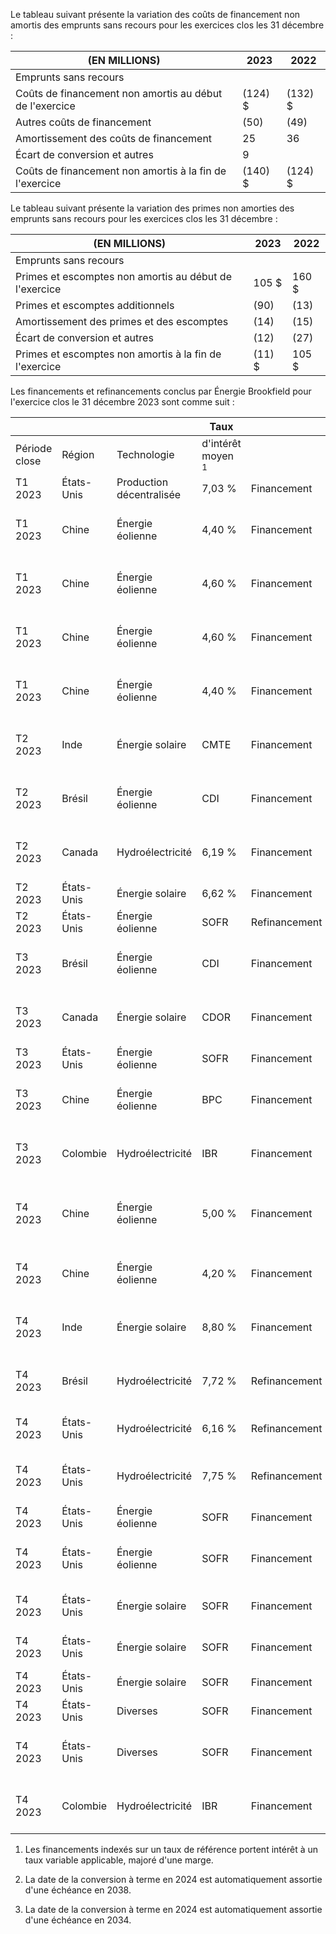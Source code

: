 Le tableau suivant présente la variation des coûts de financement non amortis des emprunts sans recours pour les exercices clos les 31 décembre :

| (EN MILLIONS)                                           | 2023       | 2022       |
|---------------------------------------------------------|------------|------------|
| Emprunts sans recours                                   |            |            |
| Coûts de financement non amortis au début de l'exercice | $(124)$ \$ | $(132)$ \$ |
| Autres coûts de financement                             | (50)       | (49)       |
| Amortissement des coûts de financement                  | 25         | 36         |
| Écart de conversion et autres                           | 9          |            |
| Coûts de financement non amortis à la fin de l'exercice | $(140)$ \$ | $(124)$ \$ |

Le tableau suivant présente la variation des primes non amorties des emprunts sans recours pour les exercices clos les 31 décembre :

| (EN MILLIONS)                                          | 2023      | 2022                     |
|--------------------------------------------------------|-----------|--------------------------|
| Emprunts sans recours                                  |           |                          |
| Primes et escomptes non amortis au début de l'exercice | 105 \$    | $160 \text{ } \text{\$}$ |
| Primes et escomptes additionnels                       | (90)      | (13)                     |
| Amortissement des primes et des escomptes              | (14)      | (15)                     |
| Écart de conversion et autres                          | (12)      | (27)                     |
| Primes et escomptes non amortis à la fin de l'exercice | $(11)$ \$ | $105$ \$                 |

Les financements et refinancements conclus par Énergie Brookfield pour l'exercice clos le 31 décembre 2023 sont comme suit :

|                  |            |                          | Taux                            |               |             |                                                         |
|------------------|------------|--------------------------|---------------------------------|---------------|-------------|---------------------------------------------------------|
| Période<br>close | Région     | Technologie              | d'intérêt<br>moyen <sup>1</sup> |               | Échéance    | Valeur comptable                                        |
| T1 2023          | États-Unis | Production décentralisée | 7,03 %                          | Financement   | 2026        | $100 \text{ millions }$                                 |
| T1 2023          | Chine      | Énergie éolienne         | 4,40 %                          | Financement   | 2040        | 971 millions CNY (141 millions \$)                      |
| T1 2023          | Chine      | Énergie éolienne         | 4,60 %                          | Financement   | 2030        | 200 millions CNY (29 millions \$)                       |
| T1 2023          | Chine      | Énergie éolienne         | 4,60 %                          | Financement   | 2039        | 70 millions CNY (10 millions \$)                        |
| T1 2023          | Chine      | Énergie éolienne         | 4,40 %                          | Financement   | 2039        | 97 millions CNY (14 millions \$)                        |
| T2 2023          | Inde       | Énergie solaire          | CMTE                            | Financement   | 2043        | 10 milliards INR (123 millions \$)                      |
| T2 2023          | Brésil     | Énergie éolienne         | CDI                             | Financement   | 2024        | 450 millions R\$ (93 millions \$)                       |
| T2 2023          | Canada     | Hydroélectricité         | 6,19 %                          | Financement   | 2045        | 30 millions \$ CA (22 millions \$)                      |
| T2 2023          | États-Unis | Énergie solaire          | 6,62 %                          | Financement   | 2058 - 2060 | $45 \text{ millions }$                                  |
| T2 2023          | États-Unis | Énergie éolienne         | SOFR                            | Refinancement | 2033        | $311 \text{ millions }$                                 |
| T3 2023          | Brésil     | Énergie éolienne         | CDI                             | Financement   | 2047        | 300 millions \$ (60 millions \$)                        |
| T3 2023          | Canada     | Énergie solaire          | CDOR                            | Financement   | $2038^2$    | 34 millions \$ CA (23 millions \$)                      |
| T3 2023          | États-Unis | Énergie éolienne         | SOFR                            | Financement   | 2026        | $175 \text{ millions }$                                 |
| T3 2023          | Chine      | Énergie éolienne         | BPC                             | Financement   | 2040        | 273 millions CNY (37 millions \$)                       |
| T3 2023          | Colombie   | Hydroélectricité         | IBR                             | Financement   | 2033        | 687 milliards COP (169 millions \$)                     |
| T4 2023          | Chine      | Énergie éolienne         | 5,00 %                          | Financement   | 2039        | $1,5 \text{ milliard CNY (203 millions $)}$             |
| T4 2023          | Chine      | Énergie éolienne         | 4,20 %                          | Financement   | 2041        | 298 millions CNY (42 millions \$)                       |
| T4 2023          | Inde       | Énergie solaire          | 8,80 %                          | Financement   | 2043        | 7,4 milliards INR (90 millions \$)                      |
| T4 2023          | Brésil     | Hydroélectricité         | 7,72 %                          | Refinancement | 2024        | 800 millions R\$ (164 millions \$)                      |
| T4 2023          | États-Unis | Hydroélectricité         | 6,16 %                          | Refinancement | 2032        | $80 \text{ millions } $$                                |
| T4 2023          | États-Unis | Hydroélectricité         | 7,75 %                          | Refinancement | 2033        | $125 \text{ millions } $$                               |
| T4 2023          | États-Unis | Énergie éolienne         | SOFR                            | Financement   | $2034^3$    | 52 millions \$                                          |
| T4 2023          | États-Unis | Énergie éolienne         | SOFR                            | Financement   | 2024        | $140 \text{ millions } $$                               |
| T4 2023          | États-Unis | Énergie solaire          | SOFR                            | Financement   | 2024        | $39 \text{ millions } $$                                |
| T4 2023          | États-Unis | Énergie solaire          | SOFR                            | Financement   | 2028        | $48 \text{ millions } $$                                |
| T4 2023          | États-Unis | Énergie solaire          | SOFR                            | Financement   | 2024        | 61 millions \$                                          |
| T4 2023          | États-Unis | Diverses                 | SOFR                            | Financement   | 2025        | $200 \text{ millions }$                                 |
| T4 2023          | États-Unis | Diverses                 | SOFR                            | Financement   | 2028        | $600 \text{ millions } $$                               |
| T4 2023          | Colombie   | Hydroélectricité         | IBR                             | Financement   | 2033        | $100 \text{ milliards } \text{\$ COP (25 millions \$)}$ |

1) Les financements indexés sur un taux de référence portent intérêt à un taux variable applicable, majoré d'une marge.

2) La date de la conversion à terme en 2024 est automatiquement assortie d'une échéance en 2038.

3) La date de la conversion à terme en 2024 est automatiquement assortie d'une échéance en 2034.